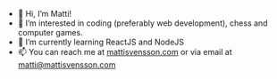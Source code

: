 - 👋 Hi, I’m Matti!
- 👀 I’m interested in coding (preferably web development), chess and computer games.
- 🌱 I’m currently learning ReactJS and NodeJS
- 📫 You can reach me at [mattisvensson.com](https://mattisvensson.com) or via email at matti@mattisvensson.com

<!---
mattisvensson/mattisvensson is a ✨ special ✨ repository because its `README.md` (this file) appears on your GitHub profile.
You can click the Preview link to take a look at your changes.
--->
